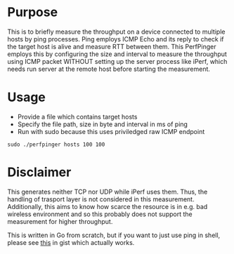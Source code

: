 # Purpose
This is to briefly measure the throughput on a device connected to multiple hosts by ping processes. Ping employs ICMP Echo and its reply to check if the target host is alive and measure RTT between them. This PerfPinger employs this by configuring the size and interval to measure the throughput using ICMP packet WITHOUT setting up the server process like iPerf, which needs run server at the remote host before starting the measurement.

# Usage
* Provide a file which contains target hosts
* Specify the file path, size in byte and interval in ms of ping
* Run with sudo because this uses priviledged raw ICMP endpoint

```
sudo ./perfpinger hosts 100 100
```

# Disclaimer
This generates neither TCP nor UDP while iPerf uses them. Thus, the handling of trasport layer is not considered in this measurement. Additionally, this aims to know how scarce the resource is in e.g. bad wireless environment and so this probably does not support the measurement for higher throughput.

This is written in Go from scratch, but if you want to just use ping in shell, please see [this](https://gist.github.com/nishidy/a26d09ce5691daf8d4fe) in gist which actually works.

